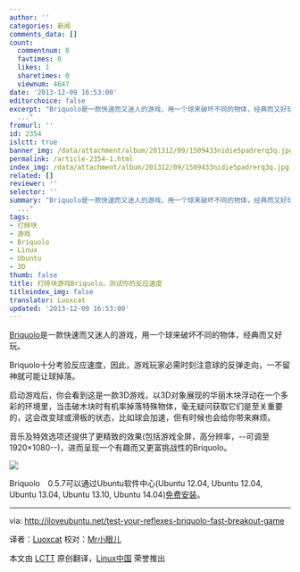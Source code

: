 ```yaml
---
author: ''
categories: 新闻
comments_data: []
count:
  commentnum: 0
  favtimes: 0
  likes: 1
  sharetimes: 0
  viewnum: 4647
date: '2013-12-09 16:53:00'
editorchoice: false
excerpt: "Briquolo是一款快速而又迷人的游戏，用一个球来破坏不同的物体，经典而又好玩。\r\nBriquolo十分考验反应速度，因此，游戏玩家必需时刻注意球的反弹走向，一不留神就可能让球掉落。\r\n启动游戏后，你会看到这是一款3D游戏
  ..."
fromurl: ''
id: 2354
islctt: true
banner_img: /data/attachment/album/201312/09/1509433nidie5padrerq3q.jpg
permalink: /article-2354-1.html
index_img: /data/attachment/album/201312/09/1509433nidie5padrerq3q.jpg.thumb.jpg
related: []
reviewer: ''
selector: ''
summary: "Briquolo是一款快速而又迷人的游戏，用一个球来破坏不同的物体，经典而又好玩。\r\nBriquolo十分考验反应速度，因此，游戏玩家必需时刻注意球的反弹走向，一不留神就可能让球掉落。\r\n启动游戏后，你会看到这是一款3D游戏
  ..."
tags:
- 打砖块
- 游戏
- Briquolo
- Linux
- Ubuntu
- 3D
thumb: false
title: 打砖块游戏Briquolo，测试你的反应速度
titleindex_img: false
translator: Luoxcat
updated: '2013-12-09 16:53:00'
---
```


[Briquolo](apt://briquolo)是一款快速而又迷人的游戏，用一个球来破坏不同的物体，经典而又好玩。


Briquolo十分考验反应速度，因此，游戏玩家必需时刻注意球的反弹走向，一不留神就可能让球掉落。


启动游戏后，你会看到这是一款3D游戏，以3D对象展现的华丽木块浮动在一个多彩的环境里，当击破木块时有机率掉落特殊物体，毫无疑问获取它们是至关重要的，这会改变球或滑板的状态，比如球会加速，但有时候也会给你带来麻烦。


音乐及特效选项还提供了更精致的效果(包括游戏全屏，高分辨率，--可调至1920×1080--)，进而呈现一个有趣而又更富挑战性的Briquolo。


![](/data/attachment/album/201312/09/1509433nidie5padrerq3q.jpg)


Briquolo　0.5.7可以通过Ubuntu软件中心(Ubuntu 12.04, Ubuntu 12.04, Ubuntu 13.04, Ubuntu 13.10, Ubuntu 14.04)[免费安装](apt://briquolo)。




---


via: <http://iloveubuntu.net/test-your-reflexes-briquolo-fast-breakout-game>


译者：[Luoxcat](https://github.com/Luoxcat) 校对：[Mr小眼儿](http://blog.csdn.net/tinyeyeser)


本文由 [LCTT](https://github.com/LCTT/TranslateProject) 原创翻译，[Linux中国](http://linux.cn/) 荣誉推出